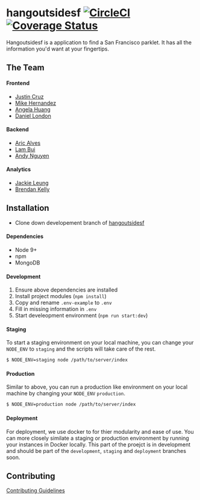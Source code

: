 # hangoutsidesf [![CircleCI](https://circleci.com/gh/hangoutsidesf/hangoutsidesf/tree/development.svg?style=shield)](https://circleci.com/gh/hangoutsidesf/hangoutsidesf/tree/development) [![Coverage Status](https://coveralls.io/repos/github/hangoutsidesf/hangoutsidesf/badge.svg)](https://coveralls.io/github/hangoutsidesf/hangoutsidesf)

Hangoutsidesf is a application to find a San Francisco parklet. It has all the information you'd want at your fingertips. 

## The Team

#### Frontend
- [Justin Cruz](https://github.com/jcruzz)
- [Mike Hernandez](https://github.com/mikehern)
- [Angela Huang](https://github.com/angelahuang89)
- [Daniel London](https://github.com/unknowntheory)

#### Backend
- [Aric Alves](https://github.com/aricalves)
- [Lam Bui](https://github.com/lamdbui)
- [Andy Nguyen](https://github.com/andino93)

#### Analytics
- [Jackie Leung](https://github.com/jackieline)
- [Brendan Kelly]()

## Installation
- Clone down developement branch of [hangoutsidesf](https://github.com/hangoutsidesf/hangoutsidesf)
#### Dependencies
- Node 9+
- npm 
- MongoDB

#### Development
1. Ensure above dependencies are installed
2. Install project modules (`npm install`)
3. Copy and rename `.env-example` to `.env`
4. Fill in missing information in `.env`
5. Start develeopment environment (`npm run start:dev`)

#### Staging
To start a staging environment on your local machine, you can change your `NODE_ENV` to `staging` and the scripts will take care of the rest. 

```bash
$ NODE_ENV=staging node /path/to/server/index
```

#### Production
Similar to above, you can run a production like environment on your local machine by changing your `NODE_ENV` `production`. 

```bash
$ NODE_ENV=production node /path/to/server/index
```

#### Deployment
For deployment, we use docker to for thier modularity and ease of use. You can more closely similate a staging or production environment by running your instances in Docker locally. This part of the proejct is in development and should be part of the `development`, `staging` and `deployment` branches soon. 

## Contributing
[Contributing Guidelines](CONTRIBUTING.md)

